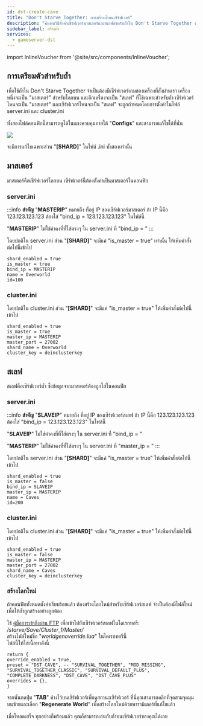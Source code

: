 ```yaml
---
id: dst-create-cave
title: "Don't Starve Together: การสร้างถ้ำบนเซิร์ฟเวอร์"
description: "ค้นพบวิธีตั้งค่าเซิร์ฟเวอร์มาสเตอร์และสเลฟสำหรับถ้ำใน Don't Starve Together เพื่อเพิ่มประสบการณ์การเล่น → เรียนรู้เพิ่มเติมตอนนี้"
sidebar_label: สร้างถ้ำ
services:
  - gameserver-dst
---
```


import InlineVoucher from '@site/src/components/InlineVoucher';

<InlineVoucher />

## การเตรียมตัวสำหรับถ้ำ

เพื่อใช้ถ้ำใน Don't Starve Together จำเป็นต้องมีเซิร์ฟเวอร์เกมสองเครื่องที่สั่งผ่านเรา เครื่องหนึ่งจะเป็น "มาสเตอร์" สำหรับโลกบน และอีกเครื่องจะเป็น "สเลฟ" ที่ใช้เฉพาะสำหรับถ้ำ เซิร์ฟเวอร์ไหนจะเป็น "มาสเตอร์" และเซิร์ฟเวอร์ไหนจะเป็น "สเลฟ" จะถูกกำหนดโดยการตั้งค่าในไฟล์ server.ini และ cluster.ini

ทั้งสองไฟล์คอนฟิกนี้สามารถดูได้ในแผงควบคุมภายใต้ "**Configs**" และสามารถแก้ไขได้ที่นั่น

![](https://screensaver01.zap-hosting.com/index.php/s/mgjpecSGBsyasmc/preview)

จะมีการแก้ไขเฉพาะส่วน "**[SHARD]**" ในไฟล์ .ini ทั้งสองเท่านั้น

## มาสเตอร์

มาสเตอร์คือเซิร์ฟเวอร์โลกบน เซิร์ฟเวอร์นี้ต้องตั้งค่าเป็นมาสเตอร์ในคอนฟิก

### server.ini

:::info
**สำคัญ** "**MASTERIP**" หมายถึง ที่อยู่ IP ของเซิร์ฟเวอร์มาสเตอร์ ถ้า IP นี้คือ 123.123.123.123 ต้องใส่ "bind_ip = 123.123.123.123" ในไฟล์นี้

"**MASTERIP**" ไม่ใช่ค่าคงที่ที่ใส่ตรงๆ ใน server.ini ที่ "bind_ip = "
:::

โดยปกติใน server.ini ส่วน "**[SHARD]**" จะมีแค่ "is_master = true" เท่านั้น ให้เพิ่มคำสั่งต่อไปนี้เข้าไป

```
shard_enabled = true
is_master = true
bind_ip = MASTERIP
name = Overworld
id=100
```

### cluster.ini

โดยปกติใน cluster.ini ส่วน "**[SHARD]**" จะมีแค่ "is_master = true" ให้เพิ่มคำสั่งต่อไปนี้เข้าไป

```
shard_enabled = true
is_master = true
master_ip = MASTERIP
master_port = 27002
shard_name = Overworld
cluster_key = deinclusterkey
```

## สเลฟ

สเลฟคือเซิร์ฟเวอร์ถ้ำ ซึ่งข้อมูลจากมาสเตอร์ต้องถูกใส่ในคอนฟิก

### server.ini

:::info
**สำคัญ** "**SLAVEIP**" หมายถึง ที่อยู่ IP ของเซิร์ฟเวอร์สเลฟ ถ้า IP นี้คือ 123.123.123.123 ต้องใส่ "bind_ip = 123.123.123.123" ในไฟล์นี้

"**SLAVEIP**" ไม่ใช่ค่าคงที่ที่ใส่ตรงๆ ใน server.ini ที่ "bind_ip = "

"**MASTERIP**" ไม่ใช่ค่าคงที่ที่ใส่ตรงๆ ใน server.ini ที่ "master_ip = "
:::

โดยปกติใน server.ini ส่วน "**[SHARD]**" จะมีแค่ "is_master = true" ให้เพิ่มคำสั่งต่อไปนี้เข้าไป

```
shard_enabled = true
is_master = false
bind_ip = SLAVEIP
master_ip = MASTERIP
name = Caves
id=200
```

### cluster.ini

โดยปกติใน cluster.ini ส่วน "**[SHARD]**" จะมีแค่ "is_master = true" ให้เพิ่มคำสั่งต่อไปนี้เข้าไป

```
shard_enabled = true
is_master = false
master_ip = MASTERIP
master_port = 27002
shard_name = Caves
cluster_key = deinclusterkey
```

### สร้างโลกใหม่

ถ้าคอนฟิกทั้งหมดตั้งค่าเรียบร้อยแล้ว ต้องสร้างโลกใหม่สำหรับเซิร์ฟเวอร์สเลฟ จำเป็นต้องมีไฟล์ใหม่เพื่อให้ถ้ำถูกสร้างอย่างถูกต้อง

ใช้ [คู่มือการเข้าถึงผ่าน FTP](gameserver-ftpaccess.md) เพื่อเข้าไปยังเซิร์ฟเวอร์สเลฟในไดเรกทอรี: */starve/Save/Cluster_1/Master/*  
สร้างไฟล์ใหม่ชื่อ "*worldgenoverride.lua*" ในไดเรกทอรีนี้  
ไฟล์นี้ให้ใส่เนื้อหาดังนี้

```
return {
override_enabled = true,
preset = "DST_CAVE", -- "SURVIVAL_TOGETHER", "MOD_MISSING", "SURVIVAL_TOGETHER_CLASSIC", "SURVIVAL_DEFAULT_PLUS", "COMPLETE_DARKNESS", "DST_CAVE", "DST_CAVE_PLUS"
overrides = {},
}
```

จากนั้นกดปุ่ม "**TAB**" ค้างไว้บนเซิร์ฟเวอร์เพื่อดูสถานะเซิร์ฟเวอร์ ที่นี่คุณสามารถคลิกที่จุดสามจุดมุมบนซ้ายและเลือก "**Regenerate World**" เพื่อสร้างโลกใหม่ด้วยพารามิเตอร์ที่แก้ไขแล้ว

เมื่อโหลดเสร็จ ทุกอย่างก็พร้อมแล้ว คุณก็สามารถเล่นกับถ้ำบนเซิร์ฟเวอร์ของคุณได้เลย

<InlineVoucher />